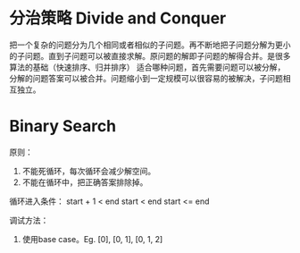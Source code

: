 # 分治策略 Divide and Conquer
把一个复杂的问题分为几个相同或者相似的子问题。再不断地把子问题分解为更小的子问题。直到子问题可以被直接求解。原问题的解即子问题的解得合并。是很多算法的基础（快速排序、归并排序）
适合哪种问题，首先需要问题可以被分解，分解的问题答案可以被合并。问题缩小到一定规模可以很容易的被解决，子问题相互独立。


# Binary Search
原则：
1. 不能死循环，每次循环会减少解空间。
2. 不能在循环中，把正确答案排除掉。

循环进入条件：
start + 1 < end
start < end
start <= end

调试方法：
1. 使用base case。Eg. [0], [0, 1], [0, 1, 2]